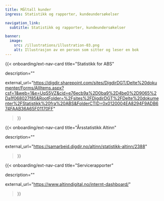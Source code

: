 ```yaml
---
title: Måltall kunder
ingress: Statistikk og rapporter, kundeundersøkelser

navigation_link:
  subtitle: Statistikk og rapporter, kundeundersøkelser

banner:
  image:
    src: /illustrations/illustration-03.png
    alt: Illustrasjon av en person som sitter og leser en bok
---
```


{{< onboarding/ext-nav-card
title="Statistikk for ABS"

description=""

external_url="https://digdir.sharepoint.com/sites/DigdirDGT/Delte%20dokumenter/Forms/AllItems.aspx?csf=1&web=1&e=UqS5VZ&cid=e76ecb9a%2D0ba9%2D4be0%2D9065%2Da1f068027f85&RootFolder=%2Fsites%2FDigdirDGT%2FDelte%20dokumenter%2FStatistikk%20fra%20ABS&FolderCTID=0x0120004EA8294F9ADB674FAAB36A65F01170FF"

>}}

{{< onboarding/ext-nav-card
title="Årsstatistikk Altinn"

description=""

external_url="https://samarbeid.digdir.no/altinn/statistikk-altinn/2388"

>}}

{{< onboarding/ext-nav-card
title="Servicerapporter"

description=""

external_url="https://www.altinndigital.no/internt-dashboard/"

>}}
